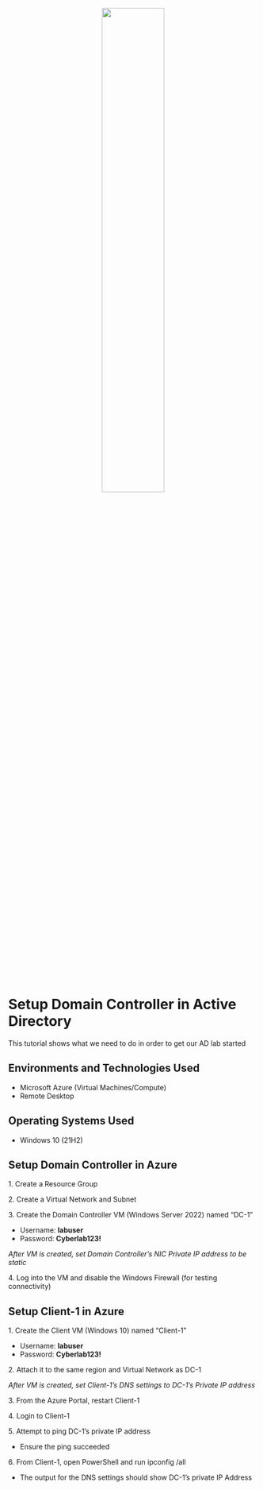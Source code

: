 <p align="center">
<img src="https://i.imgur.com/ji8tw98.png" width="50%" height="50%"/>
</p>

<h1>Setup Domain Controller in Active Directory</h1>
<p>This tutorial shows what we need to do in order to get our AD lab started</p>
</b> 

<h2>Environments and Technologies Used</h2>

- Microsoft Azure (Virtual Machines/Compute)
- Remote Desktop

<h2>Operating Systems Used </h2>

- Windows 10</b> (21H2)

<h2>Setup Domain Controller in Azure</h2>
<p>
 1. Create a Resource Group
</p>
<p>
 2. Create a Virtual Network and Subnet
</p>
<p>
  3. Create the Domain Controller VM (Windows Server 2022) named “DC-1”
  <ul>
    <li>Username: <strong>labuser</strong></li>
    <li>Password: <strong>Cyberlab123!</strong></li>
  </ul>
</p>


<p><em>After VM is created, set Domain Controller’s NIC Private IP address to be static</em></p>

<p>
  4. Log into the VM and disable the Windows Firewall (for testing connectivity)
</p>
</b>

<h2>Setup Client-1 in Azure</h2>
<p>
 1. Create the Client VM (Windows 10) named “Client-1”
 <ul>
  <li>Username: <strong>labuser</strong></li>
  <li>Password: <strong>Cyberlab123!</strong></li>
 </ul>
</p>

<p>
 2. Attach it to the same region and Virtual Network as DC-1
</p>
<p>
 <em>After VM is created, set Client-1’s DNS settings to DC-1’s Private IP address</em>
</p>
<p>
 3. From the Azure Portal, restart Client-1
</p>
<p>
 4. Login to Client-1
</p>
<p>
 5. Attempt to ping DC-1’s private IP address
 <ul>
  <li>Ensure the ping succeeded</li>
 </ul>
</p>
<p>
 6. From Client-1, open PowerShell and run ipconfig /all
 <ul>
  <li>The output for the DNS settings should show DC-1’s private IP Address</li>
 </ul>
</p>
